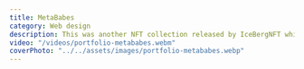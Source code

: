 ```yaml
---
title: MetaBabes
category: Web design
description: This was another NFT collection released by IceBergNFT which required an interesting cartoon-ish modern design. The artist thought that I did justice to her collection with it.
video: "/videos/portfolio-metababes.webm"
coverPhoto: "../../assets/images/portfolio-metababes.webp"
---
```

